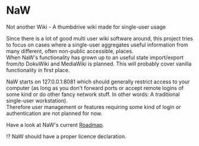 # NaW
Not another Wiki - A thumbdrive wiki made for single-user usage

Since there is a lot of good multi user wiki software around, this project tries to focus on cases where a single-user aggregates useful information from many different, often non-public accessible, places.  
When NaW's functionality has grown up to an useful state import/export from/to DokuWiki and MediaWiki is planned. This will probably cover vanilla functionality in first place.

NaW starts on 127.0.0.1:8081 which should generally restrict access to your computer (as long as you don't forward ports or accept remote logins of some kind or do other fancy network stuff. In other words: A traditional single-user workstation).  
Therefore user management or features requiring some kind of login or authentication are not planned for now.

Have a look at NaW's current [Roadmap](https://github.com/pyrox777/NaW/wiki/Roadmap).

:interrobang: NaW should have a proper licence declaration.
